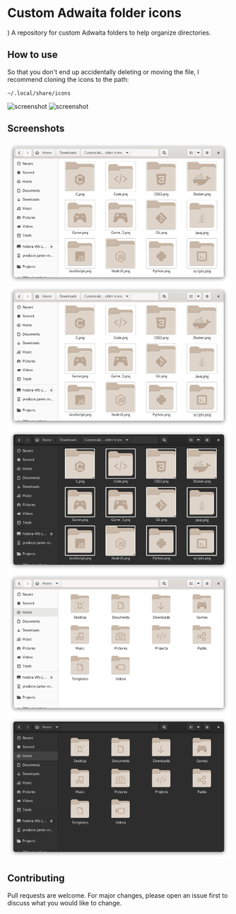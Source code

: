 # Custom Adwaita folder icons
)
A repository for custom Adwaita folders to help organize directories.

## How to use

So that you don't end up accidentally deleting or moving the file, I recommend cloning the icons to the path:

```
~/.local/share/icons
```

![screenshot](Screenshots/example.gif)
![screenshot](Screenshots/pack.gif)


## Screenshots
![screenshot](Screenshots/ex1.png)
![screenshot](Screenshots/ex1.png)
![screenshot](Screenshots/ex3.png)
![screenshot](Screenshots/ex2.png)
![screenshot](Screenshots/ex4.png)


## Contributing
Pull requests are welcome. For major changes, please open an issue first to discuss what you would like to change.

